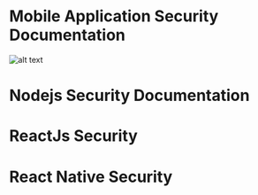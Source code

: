 # Mobile Application Security Documentation

![alt text](https://user-images.githubusercontent.com/17165922/45917324-32f66c80-be7d-11e8-914a-efee506b5790.png)


# Nodejs Security Documentation

# ReactJs Security 

# React Native Security


